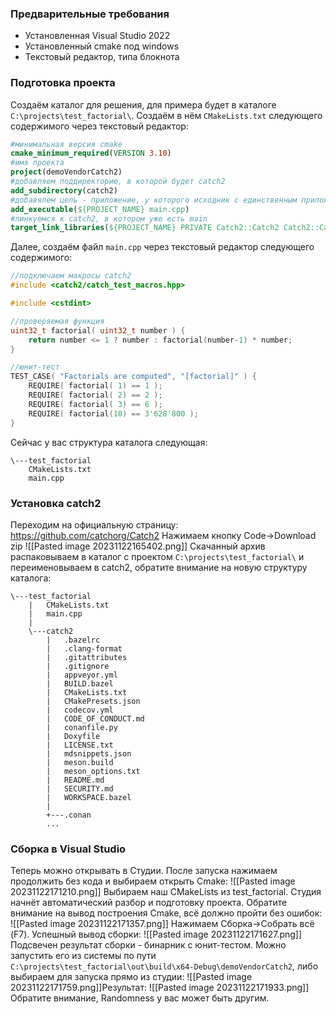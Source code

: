 
### Предварительные требования

* Установленная Visual Studio 2022
* Установленный cmake под windows
* Текстовый редактор, типа блокнота

### Подготовка проекта
Создаём каталог для решения, для примера будет в каталоге `C:\projects\test_factorial\`.
Создаём в нём `CMakeLists.txt` следующего содержимого через текстовый редактор:
```cmake
#минимальная версия cmake
cmake_minimum_required(VERSION 3.10)
#имя проекта
project(demoVendorCatch2)
#добавляем поддиректорию, в которой будет catch2
add_subdirectory(catch2)
#добавялем цель - приложение, у которого исходник с единственным приложением
add_executable(${PROJECT_NAME} main.cpp)
#линкуемся к catch2, в котором уже есть main
target_link_libraries(${PROJECT_NAME} PRIVATE Catch2::Catch2 Catch2::Catch2WithMain)
```

Далее, создаём файл `main.cpp` через текстовый редактор следующего содержимого:
```cpp
//подключаем макросы catch2
#include <catch2/catch_test_macros.hpp>

#include <cstdint>

//проверяемая функция
uint32_t factorial( uint32_t number ) {
    return number <= 1 ? number : factorial(number-1) * number;
}

//юнит-тест
TEST_CASE( "Factorials are computed", "[factorial]" ) {
    REQUIRE( factorial( 1) == 1 );
    REQUIRE( factorial( 2) == 2 );
    REQUIRE( factorial( 3) == 6 );
    REQUIRE( factorial(10) == 3'628'800 );
}
```

Сейчас у вас структура каталога следующая:
```
\---test_factorial
    CMakeLists.txt
    main.cpp
```
### Установка catch2
Переходим на официальную страницу: https://github.com/catchorg/Catch2
Нажимаем кнопку Code->Download zip
![[Pasted image 20231122165402.png]]
Скачанный архив распаковываем в каталог с проектом  `C:\projects\test_factorial\` и переименовываем в catch2, обратите внимание на новую структуру каталога:
```
\---test_factorial
    |   CMakeLists.txt
    |   main.cpp
    |
    \---catch2
        |   .bazelrc
        |   .clang-format
        |   .gitattributes
        |   .gitignore
        |   appveyor.yml
        |   BUILD.bazel
        |   CMakeLists.txt
        |   CMakePresets.json
        |   codecov.yml
        |   CODE_OF_CONDUCT.md
        |   conanfile.py
        |   Doxyfile
        |   LICENSE.txt
        |   mdsnippets.json
        |   meson.build
        |   meson_options.txt
        |   README.md
        |   SECURITY.md
        |   WORKSPACE.bazel
        |
        +---.conan
        ...
```

### Сборка в Visual Studio
Теперь можно открывать в Студии. После запуска нажимаем продолжить без кода и выбираем открыть Cmake:
![[Pasted image 20231122171210.png]]
Выбираем наш CMakeLists из test_factorial. Студия начнёт автоматический разбор и подготовку проекта. Обратите внимание на вывод построения Cmake, всё должно пройти без ошибок:
![[Pasted image 20231122171357.png]]
Нажимаем Сборка->Собрать всё (F7). Успешный вывод сборки:
![[Pasted image 20231122171627.png]]
Подсвечен результат сборки - бинарник с юнит-тестом. Можно запустить его из системы по пути `C:\projects\test_factorial\out\build\x64-Debug\demoVendorCatch2`, либо выбираем для запуска прямо из студии: 
![[Pasted image 20231122171759.png]]Результат:
![[Pasted image 20231122171933.png]]
Обратите внимание, Randomness у вас может быть другим.
